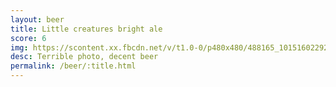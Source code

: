 ```yaml
---
layout: beer
title: Little creatures bright ale
score: 6
img: https://scontent.xx.fbcdn.net/v/t1.0-0/p480x480/488165_10151602292853745_953241846_n.jpg?oh=36c2c3bb025f4cfb404d03abe37fe7b5&oe=588ABBC3
desc: Terrible photo, decent beer
permalink: /beer/:title.html
---
```


